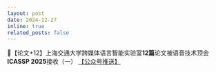 ```yaml
---
layout: post
date: 2024-12-27
inline: true
related_posts: false
---
```


📃【论文+12】上海交通大学跨媒体语言智能实验室**12篇**论文被语音技术顶会**ICASSP 2025**接收（一） <a href="https://mp.weixin.qq.com/s/E_0sKgWBXfYZn7fAtWul5g"> 【公众号推送】</a>
